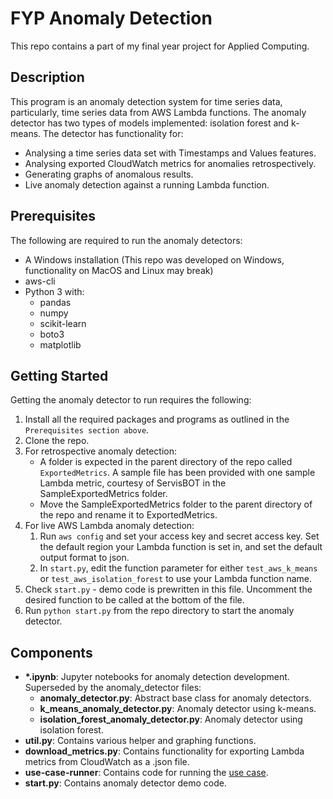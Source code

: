 # FYP Anomaly Detection

This repo contains a part of my final year project for Applied Computing.

## Description

This program is an anomaly detection system for time series data, particularly, time series data from AWS Lambda functions. The anomaly detector has two types of models implemented: isolation forest and k-means. The detector has functionality for:

* Analysing a time series data set with Timestamps and Values features.
* Analysing exported CloudWatch metrics for anomalies retrospectively.
* Generating graphs of anomalous results.
* Live anomaly detection against a running Lambda function.

## Prerequisites

The following are required to run the anomaly detectors:

* A Windows installation (This repo was developed on Windows, functionality on MacOS and Linux may break)
* aws-cli
* Python 3 with:
  * pandas
  * numpy
  * scikit-learn
  * boto3
  * matplotlib

## Getting Started

Getting the anomaly detector to run requires the following:

1. Install all the required packages and programs as outlined in the `Prerequisites section above`.
2. Clone the repo.
3. For retrospective anomaly detection:
    * A folder is expected in the parent directory of the repo called `ExportedMetrics`. A sample file has been provided with one sample Lambda metric, courtesy of ServisBOT in the SampleExportedMetrics folder.
    * Move the SampleExportedMetrics folder to the parent directory of the repo and rename it to ExportedMetrics.
4. For live AWS Lambda anomaly detection:
    1. Run `aws config` and set your access key and secret access key. Set the default region your Lambda function is set in, and set the default output format to json.
    2. In `start.py`, edit the function parameter for either `test_aws_k_means` or `test_aws_isolation_forest` to use your Lambda function name.
5. Check `start.py` - demo code is prewritten in this file. Uncomment the desired function to be called at the bottom of the file.
6. Run `python start.py` from the repo directory to start the anomaly detector.

## Components

* **\*.ipynb**: Jupyter notebooks for anomaly detection development. Superseded by the anomaly_detector files:
  * **anomaly_detector.py**: Abstract base class for anomaly detectors.
  * **k_means_anomaly_detector.py**: Anomaly detector using k-means.
  * **isolation_forest_anomaly_detector.py**: Anomaly detector using isolation forest.
* **util.py**: Contains various helper and graphing functions.
* **download_metrics.py**: Contains functionality for exporting Lambda metrics from CloudWatch as a .json file.
* **use-case-runner**: Contains code for running the [use case](https://github.com/Matt-RJ/fyp-use-case).
* **start.py**: Contains anomaly detector demo code.
